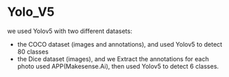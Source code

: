 # Yolo_V5

we used Yolov5 with two different datasets:
- the COCO dataset (images and annotations), and used Yolov5 to detect 80 classes
- the Dice dataset (images), and we Extract the annotations for each photo used APP(Makesense.Ai), then used Yolov5 to detect 6 classes.
